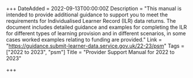 +++
DateAdded = 2022-09-13T00:00:00Z
Description = "This manual is intended to provide additional guidance to support you to meet the requirements for Individualised Learner Record (ILR) data returns. The document includes detailed guidance and examples for completing the ILR for different types of learning provision and in different scenarios, in some cases worked examples relating to funding are provided."
Link = "https://guidance.submit-learner-data.service.gov.uk/22-23/psm"
Tags = ["2022 to 2023", "psm"]
Title = "Provider Support Manual for 2022 to 2023"

+++
